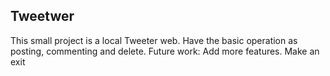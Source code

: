 ## Tweetwer
This small project is a local Tweeter web.
Have the basic operation as posting, commenting and delete.
Future work:
Add more features.
Make an exit